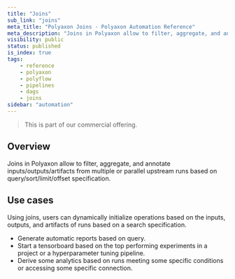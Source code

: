 ```yaml
---
title: "Joins"
sub_link: "joins"
meta_title: "Polyaxon Joins - Polyaxon Automation Reference"
meta_description: "Joins in Polyaxon allow to filter, aggregate, and annotate inputs/outputs/artifacts from multiple or parallel upstream runs based on query/sort/limit/offset specification."
visibility: public
status: published
is_index: true
tags:
    - reference
    - polyaxon
    - polyflow
    - pipelines
    - dags
    - joins
sidebar: "automation"
---
```


<blockquote class="commercial">This is part of our commercial offering.</blockquote>

## Overview

Joins in Polyaxon allow to filter, aggregate, and annotate inputs/outputs/artifacts from multiple or parallel upstream runs based on query/sort/limit/offset specification.


## Use cases

Using joins, users can dynamically initialize operations based on the inputs, outputs, and artifacts of runs based on a search specification.

 * Generate automatic reports based on query.
 * Start a tensorboard based on the top performing experiments in a project or a hyperparameter tuning pipeline.
 * Derive some analytics based on runs meeting some specific conditions or accessing some specific connection. 
